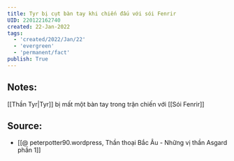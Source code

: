 ```yaml
---
title: Tyr bị cụt bàn tay khi chiến đấu với sói Fenrir
UID: 220122162740
created: 22-Jan-2022
tags:
  - 'created/2022/Jan/22'
  - 'evergreen'
  - 'permanent/fact'
publish: True
---
```

## Notes:
[[Thần Tyr|Tyr]] bị mất một bàn tay trong trận chiến với [[Sói Fenrir]]

## Source:
- [[@ peterpotter90.wordpress, Thần thoại Bắc Âu - Những vị thần Asgard phần 1]]


